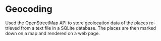 # Geocoding

Used the OpenStreetMap API to store geolocation data of the places re-
trieved from a text file in a SQLite database. The places are then marked down on a map and
rendered on a web page.
